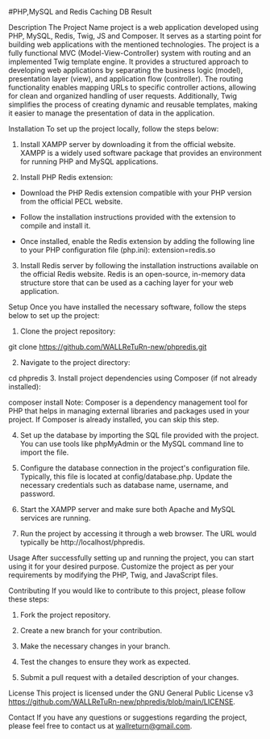 #PHP,MySQL and Redis Caching DB Result

Description
The Project Name project is a web application developed using PHP, MySQL, Redis, Twig, JS and Composer. It serves as a starting point for building web applications with the mentioned technologies.
The project is a fully functional MVC (Model-View-Controller) system with routing and an implemented Twig template engine. It provides a structured approach to developing web applications by separating the business logic (model), presentation layer (view), and application flow (controller). The routing functionality enables mapping URLs to specific controller actions, allowing for clean and organized handling of user requests. Additionally, Twig simplifies the process of creating dynamic and reusable templates, making it easier to manage the presentation of data in the application.

Installation
To set up the project locally, follow the steps below:

1. Install XAMPP server by downloading it from the official website. XAMPP is a widely used software package that provides an environment for running PHP and MySQL applications.

2. Install PHP Redis extension:

 * Download the PHP Redis extension compatible with your PHP version from the official PECL website.

 * Follow the installation instructions provided with the extension to compile and install it.

 * Once installed, enable the Redis extension by adding the following line to your PHP configuration file (php.ini):
extension=redis.so

3. Install Redis server by following the installation instructions available on the official Redis website. Redis is an open-source, in-memory data structure store that can be used as a caching layer for your web application.


Setup
Once you have installed the necessary software, follow the steps below to set up the project:

1. Clone the project repository:


git clone https://github.com/WALLReTuRn-new/phpredis.git

2. Navigate to the project directory:

cd phpredis
3. Install project dependencies using Composer (if not already installed):

composer install
Note: Composer is a dependency management tool for PHP that helps in managing external libraries and packages used in your project. If Composer is already installed, you can skip this step.


4. Set up the database by importing the SQL file provided with the project. You can use tools like phpMyAdmin or the MySQL command line to import the file.

5. Configure the database connection in the project's configuration file. Typically, this file is located at config/database.php. Update the necessary credentials such as database name, username, and password.

6. Start the XAMPP server and make sure both Apache and MySQL services are running.

7. Run the project by accessing it through a web browser. The URL would typically be http://localhost/phpredis.

Usage
After successfully setting up and running the project, you can start using it for your desired purpose. Customize the project as per your requirements by modifying the PHP, Twig, and JavaScript files.

Contributing
If you would like to contribute to this project, please follow these steps:

1. Fork the project repository.

2. Create a new branch for your contribution.

3. Make the necessary changes in your branch.

4. Test the changes to ensure they work as expected.

5. Submit a pull request with a detailed description of your changes.

License
This project is licensed under the GNU General Public License v3 https://github.com/WALLReTuRn-new/phpredis/blob/main/LICENSE.

Contact
If you have any questions or suggestions regarding the project, please feel free to contact us at wallreturn@gmail.com.
